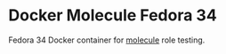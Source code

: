 # Docker Molecule Fedora 34

Fedora 34 Docker container for [molecule](https://molecule.readthedocs.io/en/latest/) role testing.
